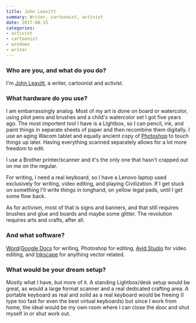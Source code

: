 ```yaml
---
title: John Leavitt
summary: Writer, cartoonist, activist
date: 2017-08-15
categories:
- activist
- cartoonist
- windows
- writer
---
```


### Who are you, and what do you do?

I'm [John Leavitt](http://www.leavittalone.com "John's website."), a writer, cartoonist and activist.

### What hardware do you use?

I am embarrassingly analog. Most of my art is done on board or watercolor, using pilot pens and brushes and a child's watercolor set I got five years ago. The most importent tool I have is a Llghtbox, so I can pencil, ink, and paint things in separate sheets of paper and then recombine them digitally. I use an aging Wacom tablet and equally ancient copy of [Photoshop][] to touch things up later. Having everything scanned separately allows for a lot more freedom to edit. 

I use a Brother printer/scanner and it's the only one that hasn't crapped out on me on the regular. 

For writing, I need a real keyboard, so I have a Lenovo laptop used exclusively for writing, video editing, and playing Civilization. If I get stuck on something I'll write things in longhand, on yellow legal pads, until I get some flow back.

As for activism, most of that is signs and banners, and that still requires brushes and glue and boards and maybe some glitter. The revolution requires arts and crafts, after all. 

### And what software?

[Word][]/[Google Docs][google-docs] for writing, Photoshop for editing, [Avid Studio][avid-studio] for video editing, and [Inkscape][] for anything vector related. 

### What would be your dream setup?

Mostly what I have, but more of it. A standing Lightbox/desk setup would be great, as would a large format scanner and a real dedicated crafting area. A portable keyboard as real and solid as a real keyboard would be freeing (I type too fast for even the best virtual keyboards) but since I work from home, the ideal would be my own room where I can close the door and shut myself in or shut work out.

[avid-studio]: http://web.archive.org/web/20230129074853/http://www.amazon.com/Avid-8210-30008-01-Studio/dp/B004TRP7JY/ "A movie editing suite."
[google-docs]: https://en.wikipedia.org/wiki/Google_Docs "A web-based office suite."
[inkscape]: https://inkscape.org/ "An open-source vector graphics program."
[photoshop]: https://www.adobe.com/products/photoshop.html "A bitmap image editor."
[word]: https://www.microsoft.com/en-us/microsoft-365/word "A document editor."
